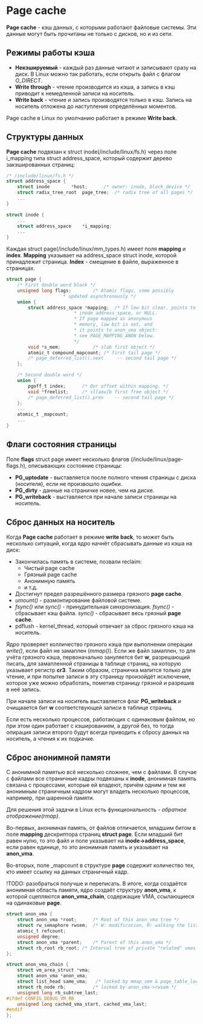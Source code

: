 # Page cache
__Page cache__ - кэш данных, с которыми работают файловые системы. Эти данные могут быть прочитаны не только с дисков, но и из сети.

## Режимы работы кэша
* __Некэшируемый__ - каждый раз данные читают и записывают сразу на диск. В Linux можно так работать, если открыть файл с флагом *O_DIRECT*.
* __Write through__ - чтение производится из кэша, а запись в кэш приводит к немедленной записи на носитель.
* __Write back__ - чтение и запись производятся только в кэш. Запись на носитель отложена до наступления определённых моментов.

Page cache в Linux по умолчанию работает в режиме __Write back__.

## Структуры данных
__Page cache__ подвязан к struct inode(/include/linux/fs.h) через поле i_mapping типа struct address_space, который содержит дерево закэшированных страниц:
```c
/* /include/linux/fs.h */
struct address_space {
    struct inode        *host;      /* owner: inode, block_device */
    struct radix_tree_root  page_tree;  /* radix tree of all pages */
    ...
}

struct inode {
    ...
    struct address_space    *i_mapping;
    ...
}
```

Каждая struct page(/include/linux/mm_types.h) имеет поля __mapping__ и __index__. __Mapping__ указывает на address_space struct inode, которой принадлежит страница. __Index__ - смещение в файле, выраженное в страницах.
```c
struct page {
    /* First double word block */
    unsigned long flags;        /* Atomic flags, some possibly
                     * updated asynchronously */
    union {
        struct address_space *mapping;  /* If low bit clear, points to
                         * inode address_space, or NULL.
                         * If page mapped as anonymous
                         * memory, low bit is set, and
                         * it points to anon_vma object:
                         * see PAGE_MAPPING_ANON below.
                         */
        void *s_mem;            /* slab first object */
        atomic_t compound_mapcount; /* first tail page */
        /* page_deferred_list().next     -- second tail page */
    };

    /* Second double word */
    union {
        pgoff_t index;      /* Our offset within mapping. */
        void *freelist;     /* sl[aou]b first free object */
        /* page_deferred_list().prev    -- second tail page */
    };
    ...
    atomic_t _mapcount;
    ...
}
```

## Флаги состояния страницы
Поле __flags__ struct page имеет несколько флагов (/include/linux/page-flags.h), описывающих состояние страницы:
* __PG_uptodate__ - выставляется после полного чтения страницы с диска (носителя), если не произвошло ошибки.
* __PG_dirty__ - данные на страничке новее, чем на диске.
* __PG_writeback__ - выставляется при начале записи страницы на носитель.

## Сброс данных на носитель
Когда __Page cache__ работает в режиме __write back__, то может быть несколько ситуаций, когда ядро начнёт сбрасывать данные из кэша на диск:
* Закончилась память в системе, позвали reclaim:
    + Чистый page cache
    + Грязный page cache
    + Анонимную память
    + и т.д.
* Достигнут предел разрешённого размера грязного __page cache__.
* _umount()_ - размонтирование файловой системе.
* _fsync()_ или _sync()_ - принудительная синхронизация. _fsync()_ - сбрасывает кэш файла. _sync()_ - сбрасывает весь грязный __page cache__.
* pdflush - kernel_thread, который отвечает за сброс грязного кэша на носитель.

Ядро проверяет колличество грязного кэша при выполнении операции _write()_, если файл не замаплен (_mmap()_). Если же файл замаплен, то для учёта грязного кэша, первоначально зануляется бит __w__, разрешающий писать, для замапленной страницы в таблице страниц, на которую указывает регистр __cr3__. Таким образом, страничка мапится только для чтение, и при попытке записи в эту страницу произойдёт исключение, которое уже можно обработать, пометив страницу грязной и разрешив в неё запись.

При начале записи на носитель выставляется флаг __PG_writeback__ и очищаается бит __w__ соответствующей записи в таблице страниц.

Если есть несколько процессов, работающих с одинаковым файлом, но при этом один работает с кэшированием, а другой без, то тогда опирация записи второго будут всегда приводить к сбросу данных на носитель, а чтения к их подкачке.

## Сброс анонимной памяти
С анонимной памятью всё несколько сложнее, чем с файлами. В случае с файлами все страничные кадры подвязаны к __inode__, анонимная память связана с процессами, которые ей владеют, причём одним и тем же анонимным страничным кадром могут владеть несколько процессов, например, при шаренной памяти.

Для решения этой задачи в Linux есть функциональность - _обратное отображение(rmap)_.

Во-первых, анонимная память, от файлов отличается, младшим битом в поле __mapping__ дескриптора страниц __struct page__. Если младший бит равен нулю, то это файл и поле указывает на __inode->address_space__, если равен единице, то это анонимная память и указывает на __anon_vma__.

Во-вторых, поле _mapcount в структуре __page__ содержит количество тех, кто имеет ссылку на данных страничный кадр.

!TODO: разобраться получше и переписать.
В итоге, когда создаётся анонимная область памяти, ядро создаёт структуру __anon_vma__, к которой сцепляются __anon_vma_chain__, содержащие VMA, ссылающиеся на одинаковые __page__.

```c
struct anon_vma {
    struct anon_vma *root;      /* Root of this anon_vma tree */
    struct rw_semaphore rwsem;  /* W: modification, R: walking the list */
    atomic_t refcount;
    unsigned degree;
    struct anon_vma *parent;    /* Parent of this anon_vma */
    struct rb_root rb_root; /* Interval tree of private "related" vmas */
};

struct anon_vma_chain {
    struct vm_area_struct *vma;
    struct anon_vma *anon_vma;
    struct list_head same_vma;   /* locked by mmap_sem & page_table_lock */
    struct rb_node rb;          /* locked by anon_vma->rwsem */
    unsigned long rb_subtree_last;
#ifdef CONFIG_DEBUG_VM_RB
    unsigned long cached_vma_start, cached_vma_last;
#endif
};
```